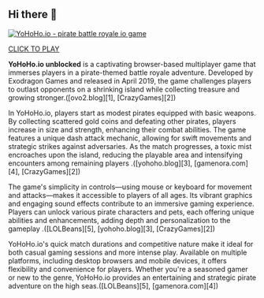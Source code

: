 ## Hi there 👋


[![YoHoHo.io - pirate battle royale io game](https://tse3.mm.bing.net/th/id/OIP.i1EQ004wzrhzFRZFTtim9wHaD4?pid=Api)](https://lysi-france.com/blog/docker/traefik/)

<a href="https://kastelrutherspatzen.de/components/com_jevents/yoho/">CLICK TO PLAY</A>


**YoHoHo.io unblocked** is a captivating browser-based multiplayer game that immerses players in a pirate-themed battle royale adventure. Developed by Exodragon Games and released in April 2019, the game challenges players to outlast opponents on a shrinking island while collecting treasure and growing stronger.([ovo2.blog][1], [CrazyGames][2])

In YoHoHo.io, players start as modest pirates equipped with basic weapons. By collecting scattered gold coins and defeating other pirates, players increase in size and strength, enhancing their combat abilities. The game features a unique dash attack mechanic, allowing for swift movements and strategic strikes against adversaries. As the match progresses, a toxic mist encroaches upon the island, reducing the playable area and intensifying encounters among remaining players .([yohoho.blog][3], [gamenora.com][4], [CrazyGames][2])

The game's simplicity in controls—using mouse or keyboard for movement and attacks—makes it accessible to players of all ages. Its vibrant graphics and engaging sound effects contribute to an immersive gaming experience. Players can unlock various pirate characters and pets, each offering unique abilities and enhancements, adding depth and personalization to the gameplay .([LOLBeans][5], [yohoho.blog][3], [CrazyGames][2])

YoHoHo.io's quick match durations and competitive nature make it ideal for both casual gaming sessions and more intense play. Available on multiple platforms, including desktop browsers and mobile devices, it offers flexibility and convenience for players. Whether you're a seasoned gamer or new to the genre, YoHoHo.io provides an entertaining and strategic pirate adventure on the high seas.([LOLBeans][5], [gamenora.com][4])
